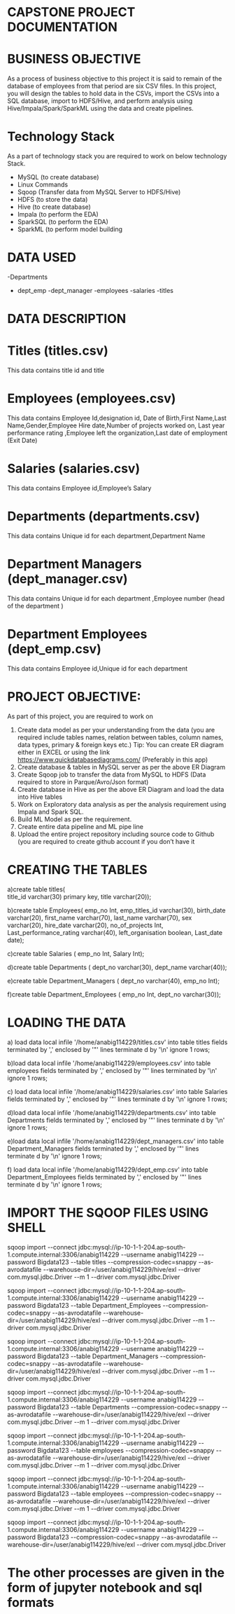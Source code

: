 # CAPSTONE PROJECT DOCUMENTATION

# BUSINESS OBJECTIVE

As a process of business objective to this project it is said to remain of the database of employees from that period are six CSV files. In this project, you will design the tables to hold data in the CSVs, import the CSVs into a SQL database, import to HDFS/Hive, and perform analysis using Hive/Impala/Spark/SparkML using the data and create pipelines.

# Technology Stack
As a part of technology stack you are required to work on below technology Stack. 
- MySQL (to create database) 
- Linux Commands 
- Sqoop (Transfer data from MySQL Server to HDFS/Hive) 
- HDFS (to store the data) 
- Hive (to create database) 
- Impala (to perform the EDA) 
- SparkSQL (to perform the EDA) 
- SparkML (to perform model building


# DATA USED

-Departments
- dept_emp
-dept_manager
-employees
-salaries
-titles

# DATA DESCRIPTION

# Titles (titles.csv)

This data contains title id and title

# Employees (employees.csv)

This data contains Employee Id,designation id, Date of Birth,First Name,Last Name,Gender,Employee Hire date,Number of projects worked on, Last year performance rating ,Employee left the organization,Last date of employment (Exit Date) 

# Salaries (salaries.csv)

This data contains Employee id,Employee’s Salary

# Departments (departments.csv)

This data contains Unique id for each department,Department Name

# Department Managers (dept_manager.csv) 

This data contains Unique id for each department ,Employee number (head of the department )

# Department Employees (dept_emp.csv)

This data contains Employee id,Unique id for each department

# PROJECT OBJECTIVE: 

 As part of this project, you are required to work on 
1. Create data model as per your understanding from the data (you are required include tables names, relation between tables, column names, data types, primary & foreign keys etc.) Tip: You can create ER diagram either in EXCEL or using the link https://www.quickdatabasediagrams.com/ (Preferably in this app) 
2. Create database & tables in MySQL server as per the above ER Diagram 
3. Create Sqoop job to transfer the data from MySQL to HDFS (Data required to store in Parque/Avro/Json format) 
4. Create database in Hive as per the above ER Diagram and load the data into Hive tables 
5. Work on Exploratory data analysis as per the analysis requirement using Impala and Spark SQL. 
6. Build ML Model as per the requirement.
7. Create entire data pipeline and ML pipe line 
8. Upload the entire project repository including source code to Github (you are required to create github account if you don’t have it

# CREATING THE TABLES

a)create table titles(              
title_id varchar(30) primary key,
title varchar(20));

b)create table Employees(
emp_no Int,
emp_titles_id varchar(30),
birth_date varchar(20),
first_name varchar(70),
last_name varchar(70),
sex varchar(20),
hire_date varchar(20),
no_of_projects Int,
Last_performance_rating varchar(40),
left_organisation boolean,
Last_date date);

c)create table Salaries (
emp_no Int,
Salary Int);

d)create table Departments (
dept_no varchar(30),
dept_name varchar(40));

e)create table Department_Managers (
dept_no varchar(40),
emp_no Int);

f)create table Department_Employees (
emp_no Int,
dept_no varchar(30));
 

# LOADING THE DATA

a) load data local infile '/home/anabig114229/titles.csv' into table titles fields terminated by ',' enclosed by '"' lines terminate
d by '\n' ignore 1 rows;

b)load data local infile '/home/anabig114229/employees.csv' into table employees fields terminated by ',' enclosed by '"' lines terminated by '\n' ignore 1 rows;
 
c) load data local infile '/home/anabig114229/salaries.csv' into table Salaries fields terminated by ',' enclosed by '"' lines terminate
d by '\n' ignore 1 rows;

d)load data local infile '/home/anabig114229/departments.csv' into table Departments fields terminated by ',' enclosed by '"' lines terminate
d by '\n' ignore 1 rows;
 
e)load data local infile '/home/anabig114229/dept_managers.csv' into table Department_Managers fields terminated by ',' enclosed by '"' lines terminate
d by '\n' ignore 1 rows;
 
f) load data local infile '/home/anabig114229/dept_emp.csv' into table Department_Employees fields terminated by ',' enclosed by '"' lines terminate
d by '\n' ignore 1 rows;

# IMPORT THE SQOOP FILES USING SHELL


sqoop import --connect jdbc:mysql://ip-10-1-1-204.ap-south-1.compute.internal:3306/anabig114229 --username anabig114229 --password Bigdata123 --table titles --compression-codec=snappy --as-avrodatafile --warehouse-dir=/user/anabig114229/hive/exl --driver com.mysql.jdbc.Driver --m 1 --driver com.mysql.jdbc.Driver


sqoop import --connect jdbc:mysql://ip-10-1-1-204.ap-south-1.compute.internal:3306/anabig114229 --username anabig114229 --password Bigdata123 --table Department_Employees --compression-codec=snappy --as-avrodatafile --warehouse-dir=/user/anabig114229/hive/exl --driver com.mysql.jdbc.Driver --m 1 --driver com.mysql.jdbc.Driver


sqoop import --connect jdbc:mysql://ip-10-1-1-204.ap-south-1.compute.internal:3306/anabig114229 --username anabig114229 --password Bigdata123 --table Department_Managers --compression-codec=snappy --as-avrodatafile --warehouse-dir=/user/anabig114229/hive/exl --driver com.mysql.jdbc.Driver --m 1 --driver com.mysql.jdbc.Driver


sqoop import --connect jdbc:mysql://ip-10-1-1-204.ap-south-1.compute.internal:3306/anabig114229 --username anabig114229 --password Bigdata123 --table Departments --compression-codec=snappy --as-avrodatafile --warehouse-dir=/user/anabig114229/hive/exl --driver com.mysql.jdbc.Driver --m 1 --driver com.mysql.jdbc.Driver

sqoop import --connect jdbc:mysql://ip-10-1-1-204.ap-south-1.compute.internal:3306/anabig114229 --username anabig114229 --password Bigdata123 --table employees --compression-codec=snappy --as-avrodatafile --warehouse-dir=/user/anabig114229/hive/exl --driver com.mysql.jdbc.Driver --m 1 --driver com.mysql.jdbc.Driver


sqoop import --connect jdbc:mysql://ip-10-1-1-204.ap-south-1.compute.internal:3306/anabig114229 --username anabig114229 --password Bigdata123 --table employees --compression-codec=snappy --as-avrodatafile --warehouse-dir=/user/anabig114229/hive/exl --driver com.mysql.jdbc.Driver --m 1 --driver com.mysql.jdbc.Driver

sqoop import --connect jdbc:mysql://ip-10-1-1-204.ap-south-1.compute.internal:3306/anabig114229 --username anabig114229 --password Bigdata123 --compression-codec=snappy --as-avrodatafile --warehouse-dir=/user/anabig114229/hive/exl --driver com.mysql.jdbc.Driver 

# The other processes are given in the form of jupyter notebook and sql formats
